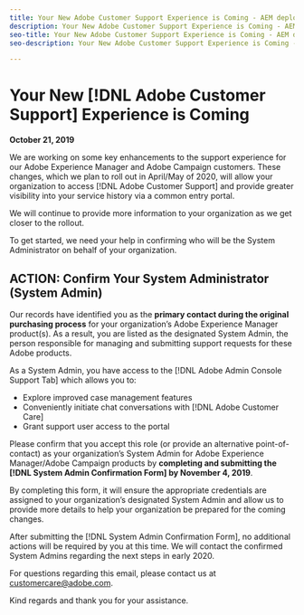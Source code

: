 ```yaml
---
title: Your New Adobe Customer Support Experience is Coming - AEM deploy contact
description: Your New Adobe Customer Support Experience is Coming - AEM deploy contact
seo-title: Your New Adobe Customer Support Experience is Coming - AEM deploy contact
seo-description: Your New Adobe Customer Support Experience is Coming - AEM deploy contact

---
```


# Your New [!DNL Adobe Customer Support] Experience is Coming 

**October 21, 2019**

We are working on some key enhancements to the support experience for our Adobe Experience Manager and Adobe Campaign customers. These changes, which we plan to roll out in April/May of 2020, will allow your organization to access [!DNL Adobe Customer Support] and provide greater visibility into your service history via a common entry portal. 

We will continue to provide more information to your organization as we get closer to the rollout.  

To get started, we need your help in confirming who will be the System Administrator on behalf of your organization. 

## ACTION: Confirm Your System Administrator (System Admin) 

Our records have identified you as the **primary contact during the original purchasing process** for your organization’s Adobe Experience Manager product(s). As a result, you are listed as the designated System Admin, the person responsible for managing and submitting support requests for these Adobe products.  

As a System Admin, you have access to the [!DNL Adobe Admin Console Support Tab] which allows you to:  

* Explore improved case management features 
* Conveniently initiate chat conversations with [!DNL Adobe Customer Care] 
* Grant support user access to the portal 

Please confirm that you accept this role (or provide an alternative point-of-contact) as your organization’s System Admin for Adobe Experience Manager/Adobe Campaign products by **completing and submitting the [!DNL System Admin Confirmation Form] by November 4, 2019**. 

By completing this form, it will ensure the appropriate credentials are assigned to your organization’s designated System Admin and allow us to provide more details to help your organization be prepared for the coming changes. 

After submitting the [!DNL System Admin Confirmation Form], no additional actions will be required by you at this time.  We will contact the confirmed System Admins regarding the next steps in early 2020.   

For questions regarding this email, please contact us at customercare@adobe.com. 

Kind regards and thank you for your assistance. 
